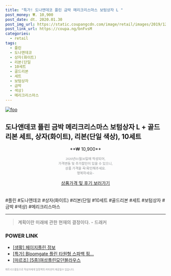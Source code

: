 ```yaml
--- 
title: "특가! 도나앤데코 플린 금박 메리크리스마스 보텀상자 L " 
post_money: ₩. 10,900 
post_date: dt. 2020.01.30 
post_img_url: https://static.coupangcdn.com/image/retail/images/2019/12/02/20/4/da1a1e25-8b9e-404d-9060-4e8e718e6ec7.jpg 
post_link_url: https://coupa.ng/bnFvsM 
categories: 
  - retail 
tags: 
  - 플린 
  - 도나앤데코 
  - 상자(화이트) 
  - 리본(단일 
  - 10세트 
  - 골드리본 
  - 세트 
  - 보텀상자 
  - 금박 
  - 색상) 
  - 메리크리스마스 
--- 
```

[![foo](https://static.coupangcdn.com/image/retail/images/2019/12/02/20/4/da1a1e25-8b9e-404d-9060-4e8e718e6ec7.jpg)](https://coupa.ng/bnFvsM) 

## 도나앤데코 플린 금박 메리크리스마스 보텀상자 L + 골드리본 세트, 상자(화이트), 리본(단일 색상), 10세트 
<p style="text-align: center;">**₩ 10,900**</p> 
<p style="text-align: center;"><span style="color: #898c8f; font-family: Georgia,Times,serif; font-size: 0.75em;">2020년01월30일에 작성되어, <br>가격변동 및 추가할인이 있을 수 있으니,<br> 상품 가격을 꼭!확인해주세요.<br>행복하세요~</span> 
</p>	 
<div markdown="0" style="text-align: center;"><a href="https://coupa.ng/bnFvsM" class="btn btn--success">상품가격 및 후기 보러가기</a></div> 
<br><br> 
  #플린 #도나앤데코 #상자(화이트) #리본(단일 #10세트 #골드리본 #세트 #보텀상자 #금박 #색상) #메리크리스마스 
<hr> 

> 계획이란 미래에 관한 현재의 결정이다. - 드래커 


### POWER LINK

* <a href="https://blog.naver.com/santokki14/221774834601" target="_blank"> [생활] 페이지플린 정보 </a>
* <a href="https://blog.naver.com/santokki14/221789659434" target="_blank">[특가] Bloomgate 플린 타원형 스파백 핑...</a>
* <a href="https://blog.naver.com/santokki14/221781645151" target="_blank">[마르조] [5종]여성플린모던블라우스</a>

<span style="color: #898c8f; font-family: Georgia,Times,serif; font-size: 0.55em;">파트너스활동으로 작성자에게 일정액의 커미션이 제공될수 있습니다.</span> 
